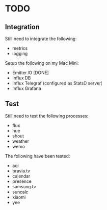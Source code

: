 # TODO

## Integration

Still need to integrate the following:

* metrics
* logging

Setup the following on my Mac Mini:

* Emitter.IO [DONE]
* Influx DB
* Influx Telegraf (configured as StatsD server)
* Influx Grafana


## Test

Still need to test the following processes:

* flux
* hue
* shout
* weather
* wemo

The following have been tested:

* aqi
* bravia.tv
* calendar
* presence
* samsung.tv
* suncalc
* xiaomi
* yee
